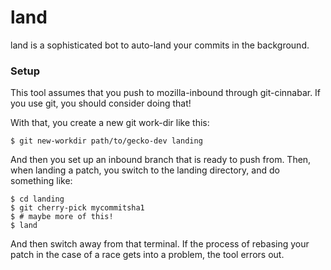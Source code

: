 # land
land is a sophisticated bot to auto-land your commits in the background.

### Setup
This tool assumes that you push to mozilla-inbound through git-cinnabar.
If you use git, you should consider doing that!

With that, you create a new git work-dir like this:

```
$ git new-workdir path/to/gecko-dev landing
```

And then you set up an inbound branch that is ready to push from.  Then, when
landing a patch, you switch to the landing directory, and do something like:

```
$ cd landing
$ git cherry-pick mycommitsha1
$ # maybe more of this!
$ land
```

And then switch away from that terminal.  If the process of rebasing your patch
in the case of a race gets into a problem, the tool errors out.
